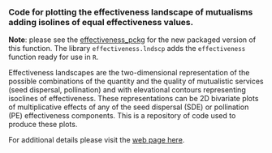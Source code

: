 ### Code for plotting the effectiveness landscape of mutualisms adding isolines of equal effectiveness values.

**Note**: please see the [effectiveness_pckg](https://github.com/pedroj/effectiveness_pckg) for the new packaged version of this function. The library `effectiveness.lndscp` adds the `effectiveness` function ready for use in `R`.   

Effectiveness landscapes are the two-dimensional representation of the possible combinations of the quantity and the quality of mutualistic services (seed dispersal, pollination) and with elevational contours representing isoclines of effectiveness. These representations can be 2D bivariate plots of multiplicative effects of any of the seed dispersal (SDE) or pollination (PE) effectiveness components.
This is a repository of code used to produce these plots.

For additional details please visit the [web page here](http://pedroj.github.com/effectiveness/).
